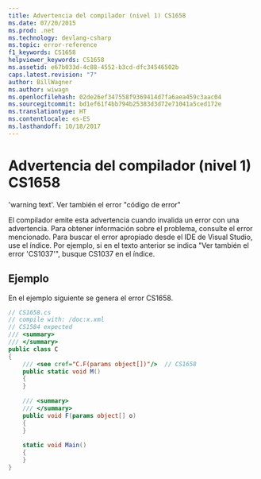 ```yaml
---
title: Advertencia del compilador (nivel 1) CS1658
ms.date: 07/20/2015
ms.prod: .net
ms.technology: devlang-csharp
ms.topic: error-reference
f1_keywords: CS1658
helpviewer_keywords: CS1658
ms.assetid: e67b033d-4c88-4552-b3cd-dfc34546502b
caps.latest.revision: "7"
author: BillWagner
ms.author: wiwagn
ms.openlocfilehash: 02de26ef347558f9369414d7fa6aea459c3aac04
ms.sourcegitcommit: bd1ef61f4bb794b25383d3d72e71041a5ced172e
ms.translationtype: HT
ms.contentlocale: es-ES
ms.lasthandoff: 10/18/2017
---
```

# <a name="compiler-warning-level-1-cs1658"></a>Advertencia del compilador (nivel 1) CS1658
'warning text'. Ver también el error "código de error"  
  
 El compilador emite esta advertencia cuando invalida un error con una advertencia. Para obtener información sobre el problema, consulte el error mencionado. Para buscar el error apropiado desde el IDE de Visual Studio, use el índice. Por ejemplo, si en el texto anterior se indica "Ver también el error 'CS1037'", busque CS1037 en el índice.  
  
## <a name="example"></a>Ejemplo  
 En el ejemplo siguiente se genera el error CS1658.  
  
```csharp  
// CS1658.cs  
// compile with: /doc:x.xml  
// CS1584 expected  
/// <summary>  
/// </summary>  
public class C  
{  
    /// <see cref="C.F(params object[])"/>  // CS1658  
    public static void M()  
    {  
    }  
  
    /// <summary>  
    /// </summary>  
    public void F(params object[] o)  
    {  
    }  
  
    static void Main()  
    {  
    }  
}  
```
